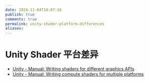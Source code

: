 ```yaml
---
date: 2024-11-04T18:07:16
publish: true
comments: true
permalink: unity-shader-platform-differences
aliases:
---
```


# Unity Shader 平台差异

- [Unity - Manual: Writing shaders for different graphics APIs](https://docs.unity3d.com/Manual/SL-PlatformDifferences.html)
- [Unity - Manual: Writing compute shaders for multiple platforms](https://docs.unity3d.com/6000.0/Documentation/Manual/class-ComputeShader-crossplatform.html)
